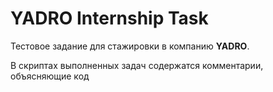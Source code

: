 # YADRO Internship Task

Тестовое задание для стажировки в компанию **YADRO**.

В скриптах выполненных задач содержатся комментарии, объясняющие код
